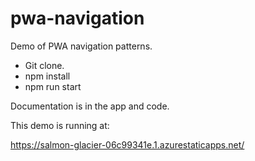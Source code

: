 # pwa-navigation

Demo of PWA navigation patterns.

- Git clone.
- npm install
- npm run start

Documentation is in the app and code.

This demo is running at:

https://salmon-glacier-06c99341e.1.azurestaticapps.net/
